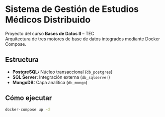 # Sistema de Gestión de Estudios Médicos Distribuido

Proyecto del curso **Bases de Datos II** – TEC  
Arquitectura de tres motores de base de datos integrados mediante Docker Compose.

## Estructura
- **PostgreSQL:** Núcleo transaccional (`db_postgres`)
- **SQL Server:** Integración externa (`db_sqlserver`)
- **MongoDB:** Capa analítica (`db_mongo`)

## Cómo ejecutar
```bash
docker-compose up -d
